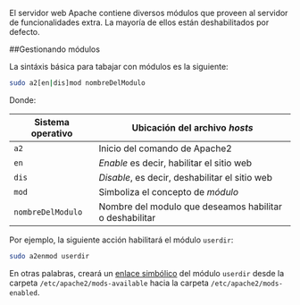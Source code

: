 El servidor web Apache contiene diversos módulos que proveen al servidor de funcionalidades extra. La mayoría de ellos están deshabilitados por defecto. 

##Gestionando módulos

La sintáxis básica para tabajar con módulos es la siguiente: 

```bash
sudo a2[en|dis]mod nombreDelModulo
```

Donde: 

| Sistema operativo      | Ubicación del archivo _hosts_           |
| ---------------------- | --------------------------------------- |
|`a2`                    | Inicio del comando de Apache2           |
|`en` 					 | _Enable_ es decir, habilitar el sitio web|
|`dis`     				 | _Disable_, es decir, deshabilitar el sitio web|
| `mod`                	 | Simboliza el concepto de _módulo_       |
| `nombreDelModulo`   	 | Nombre del modulo que deseamos habilitar o deshabilitar|


Por ejemplo, la siguiente acción habilitará el módulo `userdir`:

```bash
sudo a2enmod userdir
```

En otras palabras, creará un [enlace simbólico](https://es.wikipedia.org/wiki/Enlace_simb%C3%B3lico) del módulo `userdir` desde la carpeta  `/etc/apache2/mods-available` hacia la carpeta `/etc/apache2/mods-enabled`.


